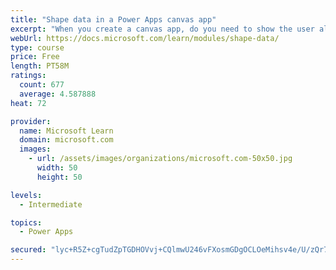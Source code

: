 ```yaml
---
title: "Shape data in a Power Apps canvas app"
excerpt: "When you create a canvas app, do you need to show the user all the data? What if you want to show only the data that is relevant to them? This module will help you address this issue."
webUrl: https://docs.microsoft.com/learn/modules/shape-data/
type: course
price: Free
length: PT58M
ratings:
  count: 677
  average: 4.587888
heat: 72

provider:
  name: Microsoft Learn
  domain: microsoft.com
  images:
    - url: /assets/images/organizations/microsoft.com-50x50.jpg
      width: 50
      height: 50

levels:
  - Intermediate

topics:
  - Power Apps

secured: "lyc+R5Z+cgTudZpTGDHOVvj+CQlmwU246vFXosmGDgOCLOeMihsv4e/U/zQr7csIvcAYTnBk51krQEy2tUa2pbYbqJHJ5DGE1jH164zh2IOqYNLiUbli6A99dWaJ/l/WKXo3z1Slf01DNJMRnu36judJP4KdGpU8xdU7VPzyPtoXWiMxECLmcNzkMN41JUFoFcsu9qu+mQ6DV/vi7QX2BAxjvkSZ90OA0w7Hf6Fj8T+pyPTRhPzeosmS2PqLI+/ghJGyuRa7yVFCA1xM3VMSwagyLYAuXA5duAMfs2g1IrraQYQi3Y2GKJJ3zatoO/fDh8eKhOUxChOmC4/HkLVkla6+04+oNP5b7D5i3t755UXbeSP/A0jLDc2lA8XwFO/yLobUPSw/OyR+kkSiWTbcwQ==;BR9e1lj2nsTcXoCMgT/s4w=="
---
```


